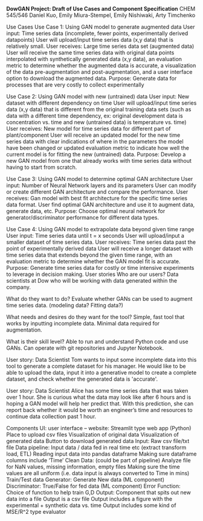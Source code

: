 **DowGAN Project: Draft of Use Cases and Component Specification**
CHEM 545/546 
Daniel Kuo, Emily Miura-Stempel, Emily Nishiwaki, Arty Timchenko

Use Cases
Use Case 1: Using GAN model to generate augmented data
User input: Time series data (incomplete, fewer points, experimentally derived datapoints)
User will upload/input time series data (x,y data) that is relatively small.
User receives: Large time series data set (augmented data)
User will receive the same time series data with original data points interpolated with synthetically generated data (x,y data), an evaluation metric to determine whether the augmented data is accurate, a visualization of the data pre-augmentation and post-augmentation, and a user interface option to download the augmented data.
Purpose: Generate data for processes that are very costly to collect experimentally 

Use Case 2: Using GAN model with new (untrained) data
User input: New dataset with different dependency on time
User will upload/input time series data (x,y data) that is different from the original training data sets (such as data with a different time dependency, ex: original development data is concentration vs. time and new (untrained data) is temperature vs. time)
User receives: New model for time series data for different part of plant/component
User will receive an updated model for the new time series data with clear indications of where in the parameters the model have been changed or updated evaluation metric to indicate how well the current model is for fitting the new (untrained) data.
Purpose: Develop a new GAN model from one that already works with time series data without having to start from scratch.

Use Case 3: Using GAN model to determine optimal GAN architecture
User input: Number of Neural Network layers and its parameters
	User can modify or create different GAN architecture and compare the performance.
User receives: Gan model with best fit architecture for the specific time series data format.
	User find optimal GAN architecture and use it to augment data, generate data, etc.
Purpose: Choose optimal neural network for generator/discriminator performance for different data types.

Use Case 4: Using GAN model to extrapolate data beyond given time range
User input: Time series data until t = x seconds
User will upload/input a smaller dataset of time series data.
User receives: Time series data past the point of experimentally derived data
User will receive a longer dataset with time series data that extends beyond the given time range, with an evaluation metric to determine whether the GAN model fit is accurate.
Purpose: Generate time series data for costly or time intensive experiments to leverage in decision making.
User stories
Who are our users? Data scientists at Dow who will be working with data generated within the company.

What do they want to do? Evaluate whether GANs can be used to augment time series data. (modeling data? Fitting data?)

What needs and desires do they want for the tool? Simple, fast tool that works by inputting incomplete data. Minimal data required for augmentation.

What is their skill level? Able to run and understand Python code and use GANs. Can operate with git repositories and Jupyter Notebook.

User story: Data Scientist Tom wants to input some incomplete data into this tool to generate a complete dataset for his manager. He would like to be able to upload the data, input it into a generative model to create a complete dataset, and check whether the generated data is 'accurate'.

User story: Data Scientist Alice has some time series data that was taken over 1 hour. She is curious what the data may look like after 6 hours and is hoping a GAN model will help her predict that. With this prediction, she can report back whether it would be worth an engineer’s time and resources to continue data collection past 1 hour.

Components
UI: user interface – website: Streamlit type web app (Python)
Place to upload csv files
Visualization of original data
Visualization of generated data
Button to download generated data
Input: Raw csv file/txt file
Data pipeline: Input data / data fed in real time etc (extract transform load, ETL)
Reading input data into pandas dataframe
Making sure dataframe columns include ‘Time’ 
Clean Data: (could be part of pipeline)
Analyze file for NaN values, missing information, empty files
Making sure the time values are all uniform (i.e. data input is always converted to Time in mins)
Train/Test data
Generator: Generate New data (ML component)
Discriminator: True/False for fed data (ML component)
Error Function: Choice of function to help train G,D
Output: Component that spits out new data into a file
Output is a csv file
Output includes a figure with the experimental + synthetic data vs. time
Output includes some kind of MSE/R^2 type evaluator

